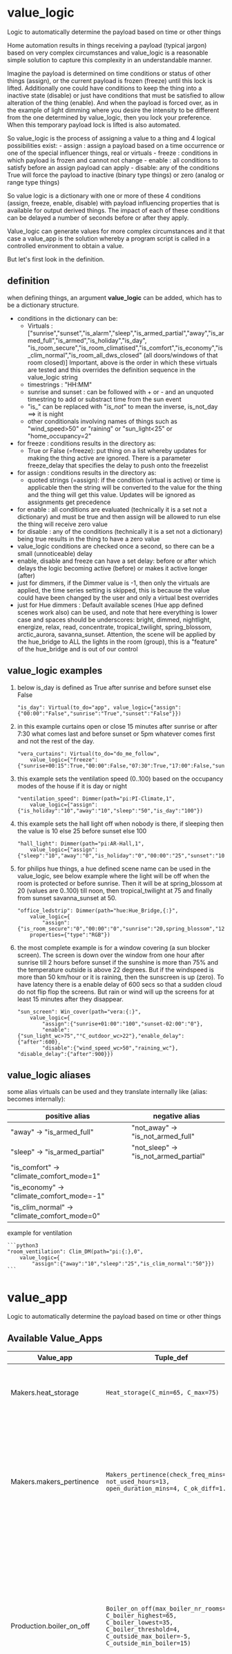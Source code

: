 <!--s_name_vl-->
# value_logic

<!--e_name-->


<!--s_descr_vl-->
Logic to automatically determine the payload  based on time or other things

<!--e_descr-->

<!--s_role_vl-->
<!--e_role_vl-->

<!--s_sub_toc_vl_d-->

Home automation results in things receiving a payload (typical jargon) based on very complex circumstances and value_logic is a reasonable simple solution to capture this complexity in an understandable manner.

Imagine the payload is determined on time conditions or status of other things (assign), or the current payload is frozen (freeze) until this lock is lifted. 
Additionally one could have conditions to keep the thing into a inactive state (disable) or just have conditions that must be satisfied to allow alteration of the thing (enable).
And when the payload is forced over, as in the example of light dimming where you desire the intensity to be different from the one determined by value_logic, then you lock your preference.
When this temporary payload lock is lifted is also automated.

So value_logic is the process of assigning a value to a thing and 4 logical possibilities exist:
	- assign : assign a payload based on a time occurrence or one of the special influencer things, real or virtuals
	- freeze : conditions in which payload is frozen and cannot not change
	- enable : all conditions to satisfy before an assign payload can apply
	- disable: any of the conditions True will force the payload to inactive (binary type things) or zero (analog or range type things)

So value logic is a dictionary with one or more of these 4 conditions (assign, freeze, enable, disable) with payload influencing properties that is available for output derived things.
The impact of each of these conditions can be delayed a number of seconds before or after they apply.

Value_logic can generate values for more complex circumstances and it that case a value_app is the solution whereby a program script is called in a controlled environment to obtain a value.

<!--e_sub_toc_vl_d-->

But let's first look in the definition. 

## definition

when defining things, an argument __value_logic__ can be added, which has to be a dictionary structure.
* conditions in the dictionary can be:
	* Virtuals : ["sunrise","sunset","is_alarm","sleep","is_armed_partial","away","is_armed_full","is_armed","is_holiday","is_day", "is_room_secure","is_room_climatised","is_comfort","is_economy","is_clim_normal","is_room_all_dws_closed" (all doors/windows of that room closed)]
	Important, above is the order in which these virtuals are tested and this overrides the definition sequence in the value_logic string
	* timestrings : "HH:MM"
	* sunrise and sunset : can be followed with + or - and an unquoted timestring to add or substract time from the sun event
	* "is_" can be replaced with "_is_not_" to mean the inverse, is_not_day	 ==> it is night
	* other conditionals involving names of things such as "wind_speed>50" or "raining" or "sun_light<25" or "home_occupancy=2"  
* for freeze : conditions results in the directory as:
	* True or False (=freeze): put thing on a list whereby updates for making the thing active are ignored.  There is a parameter freeze_delay that specifies the delay to push onto the freezelist
* for assign : conditions results in the directory as:
	* quoted strings (=assign): if the condition (virtual is active) or time is applicable then the string will be converted to the value for the thing and the thing will get this value. Updates will be ignored as assignments get precedence
* for enable : all conditions are evaluated (technically it is a set not a dictionary) and must be true and then assign will be allowed to run else the thing will receive zero value
* for disable : any of the conditions (technically it is a set not a dictionary) being true results in the thing to have a zero value	
* value_logic conditions are checked once a second, so there can be a small (unnoticeable) delay
* enable, disable and freeze can have a set delay: before or after  which delays the logic becoming active (before) or makes it active longer (after) 
* just for dimmers, if the Dimmer value is -1, then only the virtuals are applied, the time series setting is skipped, this is because the value could have been changed by the user and only a virtual best overrides
* just for Hue dimmers : Default available scenes (Hue app defined scenes work also) can be used, and note that here everything is lower case and spaces should be underscores: bright, dimmed, nightlight, energize, relax, read, concentrate, tropical_twilight, spring_blossom, arctic_aurora, savanna_sunset. Attention, the scene will be applied by the hue_bridge to ALL the lights in the room (group), this is a "feature" of the hue_bridge and is out of our control 

## value_logic examples

<!--s_sub_toc_vl-->

1. below is_day is defined as True after sunrise and before sunset else False

	```python3
	"is_day": Virtual(to_do="app", value_logic={"assign":{"00:00":"False","sunrise":"True","sunset":"False"}})
	```
2. in this example curtains open or close 15 minutes after sunrise or after 7:30 what comes last and before sunset or 5pm whatever comes first and not the rest of the day.

	```python3
	"vera_curtains": Virtual(to_do="do_me_follow", 
		value_logic={"freeze":{"sunrise+00:15":True,"00:00":False,"07:30":True,"17:00":False,"sunset":False})
	```
3. this example sets the ventilation speed (0..100) based on the occupancy modes of the house if it is day or night

	```python3
	"ventilation_speed": Dimmer(path="pi:PI-Climate,1",
		value_logic={"assign":{"is_holiday":"10","away":"10","sleep":"50","is_day":"100"})
	```
4. this example sets the hall light off when nobody is there, if sleeping then the value is 10 else 25 before sunset else 100

	```python3
	"hall_light": Dimmer(path="pi:AR-Hall,1", 
		value_logic={"assign":{"sleep":"10","away":"0","is_holiday":"0","00:00":"25","sunset":"100"}})
	```
5. for philips hue things, a hue defined scene name can be used in the value_logic, see below example where the light will be off when the room is protected or before sunrise.	 Then it will be at spring_blossom at 20 (values are 0..100) till noon, then tropical_twilight at 75 and finally from sunset savanna_sunset at 50. 

	```python3
	"office_ledstrip": Dimmer(path="hue:Hue_Bridge,{:}",
		value_logic={
			"assign":{"is_room_secure":"0","00:00":"0","sunrise":"20,spring_blossom","12:00":"75,tropical_twilight","sunset":"50,savanna_sunset"}}, 
		properties={"type":"RGB"})
	```
6. the most complete example is for a window covering (a sun blocker screen). The screen is down over the window from one hour after sunrise till 2 hours before sunset if the sunshine is more than 75% and the temperature outside is above 22 degrees.	But if the windspeed is more than 50 km/hour or it is raining, then the sunscreen is up (zero).  To have latency there is a enable delay of 600 secs so that a sudden cloud do not flip flop the screens.  But rain or wind will up the screens for at least 15 minutes after they disappear. 
	```python3
	"sun_screen": Win_cover(path="vera:{:}", 
		value_logic={		
			"assign":{"sunrise+01:00":"100","sunset-02:00":"0"},
			"enable":{"sun_light_wc>75","°C_outdoor_wc>22"},"enable_delay":{"after":600},
			"disable":{"wind_speed_wc>50","raining_wc"},	"disable_delay":{"after":900}})
	```

<!--e_sub_toc_vl-->




## value_logic aliases

some alias virtuals can be used and they translate internally like (alias: becomes internally):

  | positive alias         | negative alias |
  | --- | --- |
  | "away" -> "is_armed_full" | "not_away" -> "is_not_armed_full" |
  | "sleep" -> "is_armed_partial" | "not_sleep" -> "is_not_armed_partial" |
  | "is_comfort" -> "climate_comfort_mode=1" | |
  | "is_economy" -> "climate_comfort_mode=-1" | | 
  | "is_clim_normal" -> "climate_comfort_mode=0"  | |  

example for ventilation

	```python3
	"room_ventilation": Clim_DM(path="pi:{:},0", 
		value_logic={		
			"assign":{"away":"10","sleep":"25","is_clim_normal":"50"}})
	```

<!--s_name_va-->
# value_app

<!--e_name-->


<!--s_descr_va-->
Logic to automatically determine the payload  based on time or other things

<!--e_descr-->

<!--s_role_va-->
<!--e_role_va-->


<!--s_insert_{"value_app":""}-->


## Available Value_Apps

  | Value_app | Tuple_def | Doc |
  | --- | --- | --- |
  | Makers.heat_storage | ```Heat_storage(C_min=65, C_max=75)``` | ```Determines if the clim storage device such as a hot water tank needs energy<br>(below °C_min is yes, above °C_max is no)<br>"C_min":              65,  minimum storage temperature<br>"C_max":              75,  maximum storage temperature<br>via method_things<br>"C_fluid"            Sensor(path="ow:28E6B45F070000ED",i_read="°C")   storage device water temperature``` |
  | Makers.makers_pertinence | ```Makers_pertinence(check_freq_mins=5, not_used_hours=13, open_duration_mins=4, C_ok_diff=1.5)``` | ```Activates the on/off valves clim_SW regularly to ensure they keep functioning.<br>The script also tests the valve measuring its temperature against the producer.<br>"not_used_hours":      13,  time in hours that when a Clim_SW is not used it will run for a short time to<br>                            keep the mechanics working regularly<br>"check_freq_mins":      5,  timer in minutes that is looked for a Clim_SW not being used a while<br>"open_duration_mins":   4,  time in minutes that the Clim_SW is forced open, should be less than<br>                            pump_duration_min<br>"C_ok_diff":          1.5,  at the end of the run to test for good working of Clim_SW, the minumum<br>                            temperature difference of the Clim_SW sensor before and after activation``` |
  | Production.boiler_on_off | ```Boiler_on_off(max_boiler_nr_rooms=6, C_boiler_highest=65, C_boiler_lowest=35, C_boiler_threshold=4, C_outside_max_boiler=-5, C_outside_min_boiler=15)``` | ```Calculates the boiler range temperature based on the outside temperature and the arguments of this function<br>and determines to switch on or off the boiler.<br>"max_boiler_nr_rooms":       6,  if these number of rooms need heating then the boiler temp is increased<br>                                           to its max setting...<br>"C_boiler_highest":         65, highest boiler temperature, when all of heating is needed<br>"C_boiler_lowest":          35, lowest boiler temperature, when little heating is needed<br>"C_boiler_threshold":       4,  value under/above then boiler is on/off, so range is double this<br>"C_outside_max_boiler":     -5, outside low low temperature, all of warming needed<br>"C_outside_min_boiler":     15, outside high temperature, little warming needed<br><br> via parent method_things :<br>      "C_in": Sensor(path="..",i_read="°C"),  boiler incoming water temp<br>      "C_out": Sensor(path="..",i_read="°C")   boiler outgoing water temp<br><br>returns True/False if the boiler has to be switched on/off``` |
  | Transport.pump_speed_set | ```Pump_speed_set(act_run_idle_hours=13, max_speed_active_makers=60, speed_act_run=50, speed_lowest=50)``` | ```Calculates the optimal pump speed based on the number of clim_SW that are active and the clim_SP ones.<br>"speed_lowest":            50, minimum speed of the pump in percent,<br>"max_speed_active_makers": 60, percent of active clim_makers to reach full pump power<br>"act_run_idle_hours":      13, hours idle to shoot an activation run, !remember set duration<br>"speed_act_run":           50, speed when the pump is activated after not used for a while<br>returns pump_speed as a value between 0 and 100%``` |

<!--e_insert-->
   
Value apps are pieces of program that can be called to deliver a complex circumstantial value to a thing.
The above table lists the available value apps, the args and kwargs and some documentation.
Value apps are circumstantial, they can only be used when they make sense in the logic of the context.

## Example value_app

See extract below and notice the 3 value apps, one to determine the boiler on off moment, one for the pump and one for the radiators periodic open.    

<!--s_insert_{"tree":"(o:Climate_system)"}-->

from project.py tree:(o:Climate_system)
```python3
# --> project.py :<dk:project,o:Project,kw:property,o:House,kw:places,dk:garage_dressing,o:Room,kw:contents,lp:5,o:Climate_system>

from lucy import *

Climate_system(
    air_removal = Virtual(
            copy_things = {
                    "twin_copy":Output(path = "zw:Vera_plus,buttonset,152,Status5")},
            notifications = {
                    "active":[
                        Mail(subject='The heating air removal process is started', to='{prime}', cams=None, cam_groups=None, passes=0, body_file='', files2mail=None, ceiling=None),
                        Say(txt='{tts_start} the heating air removal process is started{tts_end}', ceiling=None, times=1, override=None, volume=35)],
                    "inactive":[
                        Mail(subject='The heating air removal process is completed', to='{prime}', cams=None, cam_groups=None, passes=0, body_file='', files2mail=None, ceiling=None),
                        Say(txt='{tts_start} the heating air removal process is stopped, heating works normal again{tts_end}', ceiling=None, times=1, override=None, volume=35)]}),
    clim_SW_periodic_on = Virtual(value_app = Makers_pertinence(check_freq_mins=5, not_used_hours=13, open_duration_mins=4, C_ok_diff=-0.001)),
    production = {
            "gas_heater":Clim_energy_SW(
                    copy_things = {
                            "carbon_copy":Output(path = "unipi:PI-Climate,relay,3")},
                    i_make = ['warm'],
                    method_things = {
                            "C_in":Sensor(i_read = "°C",path = "ow:PI-Climate,28F1EE5E07000094,DS18B20,,77"),
                            "C_out":Sensor(i_read = "°C",path = "ow:PI-Climate,28E6B45F070000ED,DS18B20,,96")},
                    path = "unipi:PI-Climate,relay,2",
                    value_app = Boiler_on_off(max_boiler_nr_rooms=6, C_boiler_highest=70, C_boiler_lowest=40, C_boiler_threshold=4, C_outside_max_boiler=-5, C_outside_min_boiler=15))},
    role_me = "PI-Climate",
    storage = {
            "hot_water_tank":Clim_SW(
                    active = 0,
                    i_make = ['warm'],
                    member_of = ["pump"],
                    method_things = {
                            "C_fluid":Sensor(i_read = "°C",path = "ow:PI-Climate,28A91F600700002D,DS18B20,,84")},
                    path = "unipi:PI-Test,relay,1",
                    value_logic = {"assign":{"hot_water_tank^C_fluid<55":"0","hot_water_tank^C_fluid>65":"1"},"disable":['is_holiday']})},
    transport = {
            "%vent":Motor(path = "unipi:PI-Gate,ao,1",value_logic = {"assign":{"is_armed":"15","is_day":"50","is_holiday":"10","sleep":"25"}}),
            "pump":Motor(
                    duration = 310,
                    member_of = ["gas_heater"],
                    method_things = {
                            "on_off_relay":Output(active = 0,duration = 310,path = "unipi:PI-Climate,relay,1")},
                    path = "unipi:PI-Climate,ao,1",
                    threshold = 1.0,
                    value_app = Pump_speed_set(act_run_idle_hours=13, max_speed_active_makers=60, speed_act_run=50, speed_lowest=50))})

```

<!--e_insert-->

